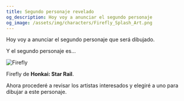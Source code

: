 ```yaml
---
title: Segundo personaje revelado
og_description: Hoy voy a anunciar el segundo personaje
og_image: /assets/img/characters/Firefly_Splash_Art.png
---
```


Hoy voy a anunciar el segundo personaje que será dibujado.

Y el segundo personaje es...

![Firefly](/assets/img/characters/Firefly_Splash_Art.png)

Firefly de **Honkai: Star Rail**.

Ahora procederé a revisar los artistas interesados y elegiré a uno para dibujar a este personaje.